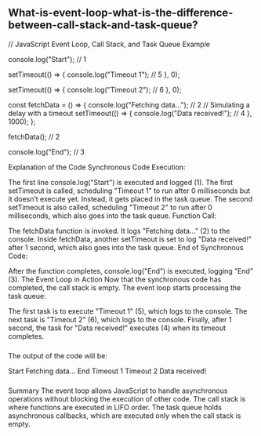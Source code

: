 What-is-event-loop-what-is-the-difference-between-call-stack-and-task-queue?
---
// JavaScript Event Loop, Call Stack, and Task Queue Example

console.log("Start"); // 1

setTimeout(() => {
    console.log("Timeout 1"); // 5
}, 0);

setTimeout(() => {
    console.log("Timeout 2"); // 6
}, 0);

const fetchData = () => {
    console.log("Fetching data..."); // 2
    // Simulating a delay with a timeout
    setTimeout(() => {
        console.log("Data received!"); // 4
    }, 1000);
};

fetchData(); // 2

console.log("End"); // 3

Explanation of the Code
Synchronous Code Execution:

The first line console.log("Start") is executed and logged (1).
The first setTimeout is called, scheduling "Timeout 1" to run after 0 milliseconds but it doesn’t execute yet. Instead, it gets placed in the task queue.
The second setTimeout is also called, scheduling "Timeout 2" to run after 0 milliseconds, which also goes into the task queue.
Function Call:

The fetchData function is invoked. It logs "Fetching data..." (2) to the console.
Inside fetchData, another setTimeout is set to log "Data received!" after 1 second, which also goes into the task queue.
End of Synchronous Code:

After the function completes, console.log("End") is executed, logging "End" (3).
The Event Loop in Action
Now that the synchronous code has completed, the call stack is empty. The event loop starts processing the task queue:

The first task is to execute "Timeout 1" (5), which logs to the console.
The next task is "Timeout 2" (6), which logs to the console.
Finally, after 1 second, the task for "Data received!" executes (4) when its timeout completes.

###
The output of the code will be:



Start
Fetching data...
End
Timeout 1
Timeout 2
Data received!

###
Summary
The event loop allows JavaScript to handle asynchronous operations without blocking the execution of other code.
The call stack is where functions are executed in LIFO order.
The task queue holds asynchronous callbacks, which are executed only when the call stack is empty.